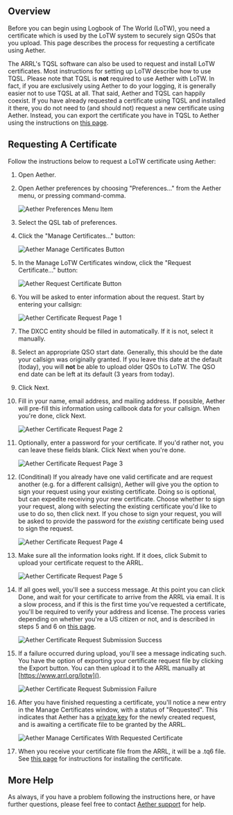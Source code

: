 ## Overview

Before you can begin using Logbook of The World (LoTW), you need a certificate which is used by the LoTW system to securely sign QSOs that you upload. This page describes the process for requesting a certificate using Aether.

The ARRL's TQSL software can also be used to request and install LoTW certificates. Most instructions for setting up LoTW describe how to use TQSL. Please note that TQSL is **not** required to use Aether with LoTW. In fact, if you are exclusively using Aether to do your logging, it is generally easier not to use TQSL at all. That said, Aether and TQSL can happily coexist. If you have already requested a certificate using TQSL and installed it there, you do not need to (and should not) request a new certificate using Aether. Instead, you can export the certificate you have in TQSL to Aether using the instructions on [this page](/lotw/exportp12.md).

## Requesting A Certificate

Follow the instructions below to request a LoTW certificate using Aether:

1. Open Aether.
2. Open Aether preferences by choosing "Preferences..." from the Aether menu, or pressing command-comma.

    ![Aether Preferences Menu Item](/images/AetherPreferencesMenuItem.png)

3. Select the QSL tab of preferences.
4. Click the "Manage Certificates..." button:

    ![Aether Manage Certificates Button](/images/ExportP12/AetherQSLPreferencesManageCertificates.png)

5. In the Manage LoTW Certificates window, click the "Request Certificate..." button:

    ![Aether Request Certificate Button](/images/RequestCertificate/ManageCertificatesRequestButton.png)

6. You will be asked to enter information about the request. Start by entering your callsign:

    ![Aether Certificate Request Page 1](/images/RequestCertificate/CertificateRequestPage1.png)

7. The DXCC entity should be filled in automatically. If it is not, select it manually.

8. Select an appropriate QSO start date. Generally, this should be the date your callsign was originally granted. If you leave this date at the default (today), you will **not** be able to upload older QSOs to LoTW. The QSO end date can be left at its default (3 years from today).

9. Click Next.

10. Fill in your name, email address, and mailing address. If possible, Aether will pre-fill this information using callbook data for your callsign. When you're done, click Next.

    ![Aether Certificate Request Page 2](/images/RequestCertificate/CertificateRequestPage2.png)

11. Optionally, enter a password for your certificate. If you'd rather not, you can leave these fields blank. Click Next when you're done.

    ![Aether Certificate Request Page 3](/images/RequestCertificate/CertificateRequestPage3.png)

12. (Conditinal) If you already have one valid certificate and are request another (e.g. for a different callsign), Aether will give you the option to sign your request using your existing certificate. Doing so is optional, but can expedite receiving your new certificate. Choose whether to sign your request, along with selecting the existing certificate you'd like to use to do so, then click next. If you chose to sign your request, you will be asked to provide the password for the _existing_ certificate being used to sign the request.

    ![Aether Certificate Request Page 4](/images/RequestCertificate/CertificateRequestPage4.png)

13. Make sure all the information looks right. If it does, click Submit to upload your certificate request to the ARRL.

    ![Aether Certificate Request Page 5](/images/RequestCertificate/CertificateRequestPage5.png)

14. If all goes well, you'll see a success message. At this point you can click Done, and wait for your certificate to arrive from the ARRL via email. It is a slow process, and if this is the first time you've requested a certificate, you'll be required to verify your address and license. The process varies depending on whether you're a US citizen or not, and is described in steps 5 and 6 on [this page](https://lotw.arrl.org/lotw-help/certreq/).

    ![Aether Certificate Request Submission Success](/images/RequestCertificate/CertificateRequestSubmissionSucceeded.png)

15. If a failure occurred during upload, you'll see a message indicating such. You have the option of exporting your certificate request file by clicking the Export button. You can then upload it to the ARRL manually at [https://www.arrl.org/lotw]().

    ![Aether Certificate Request Submission Failure](/images/RequestCertificate/CertificateRequestSubmissionFailed.png)

16. After you have finished requesting a certificate, you'll notice a new entry in the Manage Certificates window, with a status of "Requested". This indicates that Aether has a [private key](lotwtroubleshootingoverview/#requesting-a-certificate) for the newly created request, and is awaiting a certificate file to be granted by the ARRL.

    ![Aether Manage Certificates With Requested Certificate](/images/RequestCertificate/ManageCertificatesRequested.png)

17. When you receive your certificate file from the ARRL, it will be a .tq6 file. See [this page](installcertificate.md) for instructions for installing the certificate.

## More Help

As always, if you have a problem following the instructions here, or have further questions, please feel free to contact [Aether support](https://www.aetherlog.com/contact.html) for help.
